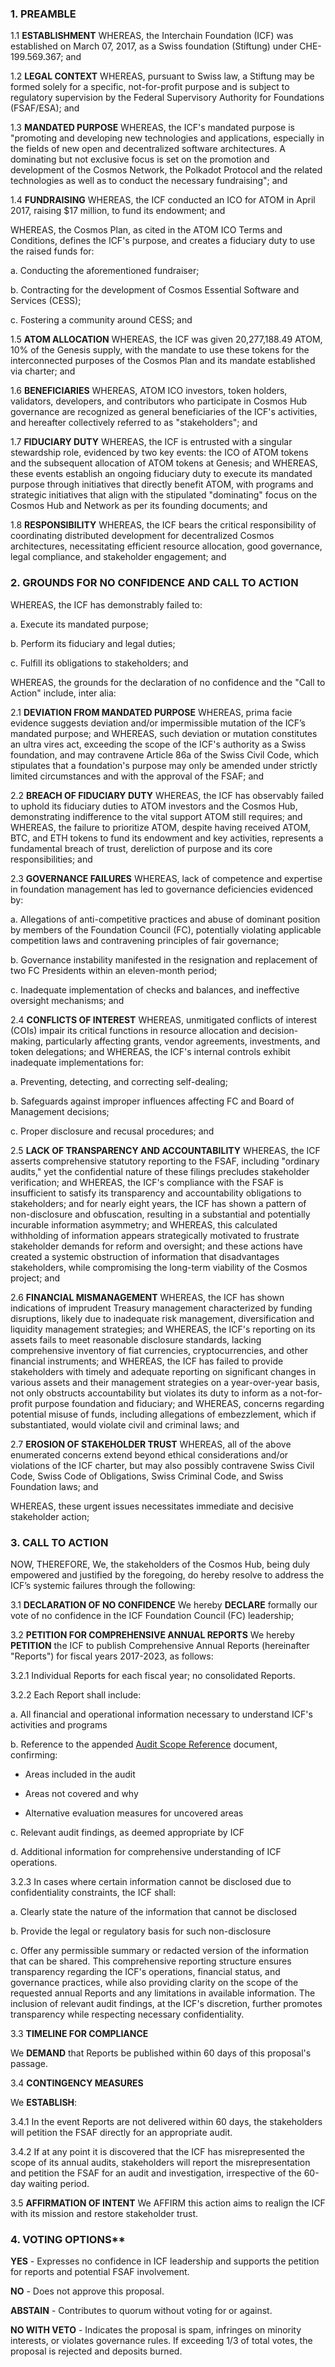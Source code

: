 ### 1. 	**PREAMBLE**

1.1 	**ESTABLISHMENT** 
WHEREAS, the Interchain Foundation (ICF) was established on March 07, 2017, as a Swiss foundation (Stiftung) under CHE-199.569.367; and 

1.2 	**LEGAL CONTEXT** 
WHEREAS, pursuant to Swiss law, a Stiftung may be formed solely for a specific, not-for-profit purpose and is subject to regulatory supervision by the Federal Supervisory Authority for Foundations (FSAF/ESA); and 

1.3 	**MANDATED PURPOSE** 
WHEREAS, the ICF's mandated purpose is "promoting and developing new technologies and applications, especially in the fields of new open and decentralized software architectures. A dominating but not exclusive focus is set on the promotion and development of the Cosmos Network, the Polkadot Protocol and the related technologies as well as to conduct the necessary fundraising"; and 

1.4 	**FUNDRAISING** 
WHEREAS, the ICF conducted an ICO for ATOM in April 2017, raising $17 million, to fund its endowment; and 

WHEREAS, the Cosmos Plan, as cited in the ATOM ICO Terms and Conditions, defines the ICF's purpose, and creates a fiduciary duty to use the raised funds for: 
  
  a. Conducting the aforementioned fundraiser; 
  
  b. Contracting for the development of Cosmos Essential Software and Services (CESS); 
  
  c. Fostering a community around CESS; and 

1.5 	**ATOM ALLOCATION** 
WHEREAS, the ICF was given 20,277,188.49 ATOM, 10% of the Genesis supply, with the mandate to use these tokens for the interconnected purposes of the Cosmos Plan and its mandate established via charter; and 

1.6 	**BENEFICIARIES** 
WHEREAS, ATOM ICO investors, token holders, validators, developers, and contributors who participate in Cosmos Hub governance are recognized as general beneficiaries of the ICF's activities, and hereafter collectively referred to as "stakeholders"; and 

1.7 	**FIDUCIARY DUTY**
WHEREAS, the ICF is entrusted with a singular stewardship role, evidenced by two key events: the ICO of ATOM tokens and the subsequent allocation of ATOM tokens at Genesis; and 
WHEREAS, these events establish an ongoing fiduciary duty to execute its mandated purpose through initiatives that directly benefit ATOM, with programs and strategic initiatives that align with the stipulated "dominating" focus on the Cosmos Hub and Network as per its founding documents; and 

1.8 	**RESPONSIBILITY** 
WHEREAS, the ICF bears the critical responsibility of coordinating distributed development for decentralized Cosmos architectures, necessitating efficient resource allocation, good governance, legal compliance, and stakeholder engagement; and 

### 2. 	**GROUNDS FOR NO CONFIDENCE AND CALL TO ACTION** 
WHEREAS, the ICF has demonstrably failed to: 
 
  a. Execute its mandated purpose; 
 
  b. Perform its fiduciary and legal duties; 
 
  c. Fulfill its obligations to stakeholders; and 

WHEREAS, the grounds for the declaration of no confidence and the "Call to Action" include, inter alia: 

2.1 	**DEVIATION FROM MANDATED PURPOSE** 
WHEREAS, prima facie evidence suggests deviation and/or impermissible mutation of the ICF’s mandated purpose; and 
WHEREAS, such deviation or mutation constitutes an ultra vires act, exceeding the scope of the ICF's authority as a Swiss foundation, and may contravene Article 86a of the Swiss Civil Code, which stipulates that a foundation's purpose may only be amended under strictly limited circumstances and with the approval of the FSAF; and 

2.2 	**BREACH OF FIDUCIARY DUTY** 
WHEREAS, the ICF has observably failed to uphold its fiduciary duties to ATOM investors and the Cosmos Hub, demonstrating indifference to the vital support ATOM still requires; and 
WHEREAS, the failure to prioritize ATOM, despite having received ATOM, BTC, and ETH tokens to fund its endowment and key activities, represents a fundamental breach of trust, dereliction of purpose and its core responsibilities; and 

2.3 	**GOVERNANCE FAILURES** 
WHEREAS, lack of competence and expertise in foundation management has led to governance deficiencies evidenced by: 
 
  a. Allegations of anti-competitive practices and abuse of dominant position by members of the Foundation Council (FC), potentially violating applicable competition laws and contravening principles of fair governance; 

  b. Governance instability manifested in the resignation and replacement of two FC Presidents within an eleven-month period;
 
  c. Inadequate implementation of checks and balances, and ineffective oversight mechanisms; and 

2.4 	**CONFLICTS OF INTEREST** 
WHEREAS, unmitigated conflicts of interest (COIs) impair its critical functions in resource allocation and decision-making, particularly affecting grants, vendor agreements, investments, and token delegations; and 
WHEREAS, the ICF's internal controls exhibit inadequate implementations for: 
  
  a. Preventing, detecting, and correcting self-dealing; 
 
  b. Safeguards against improper influences affecting FC and Board of Management decisions; 
 
  c. Proper disclosure and recusal procedures; and 

2.5 	**LACK OF TRANSPARENCY AND ACCOUNTABILITY** 
WHEREAS, the ICF asserts comprehensive statutory reporting to the FSAF, including "ordinary audits," yet the confidential nature of these filings precludes stakeholder verification; and 
WHEREAS, the ICF's compliance with the FSAF is insufficient to satisfy its transparency and accountability obligations to stakeholders; and for nearly eight years, the ICF has shown a pattern of non-disclosure and obfuscation, resulting in a substantial and potentially incurable information asymmetry; and 
WHEREAS, this calculated withholding of information appears strategically motivated to frustrate stakeholder demands for reform and oversight; and these actions have created a systemic obstruction of information that disadvantages stakeholders, while compromising the long-term viability of the Cosmos project; and 

2.6 	**FINANCIAL MISMANAGEMENT** 
WHEREAS, the ICF has shown indications of imprudent Treasury management characterized by funding disruptions, likely due to inadequate risk management, diversification and liquidity management strategies; and 
WHEREAS, the ICF's reporting on its assets fails to meet reasonable disclosure standards, lacking comprehensive inventory of fiat currencies, cryptocurrencies, and other financial instruments; and 
WHEREAS, the ICF has failed to provide stakeholders with timely and adequate reporting on significant changes in various assets and their management strategies on a year-over-year basis, not only obstructs accountability but violates its duty to inform as a not-for-profit purpose foundation and fiduciary; and 
WHEREAS, concerns regarding potential misuse of funds, including allegations of embezzlement, which if substantiated, would violate civil and criminal laws; and 

2.7 	**EROSION OF STAKEHOLDER TRUST** 
WHEREAS, all of the above enumerated concerns extend beyond ethical considerations and/or violations of the ICF charter, but may also possibly contravene Swiss Civil Code, Swiss Code of Obligations, Swiss Criminal Code, and Swiss Foundation laws; and

WHEREAS, these urgent issues necessitates immediate and decisive stakeholder action; 

### 3. 	CALL TO ACTION 
NOW, THEREFORE, We, the stakeholders of the Cosmos Hub, being duly empowered and justified by the foregoing, do hereby resolve to address the ICF’s systemic failures through the following: 

3.1 	**DECLARATION OF NO CONFIDENCE** 
We hereby **DECLARE** formally our vote of no confidence in the ICF Foundation Council (FC) leadership; 

3.2 	**PETITION FOR COMPREHENSIVE ANNUAL REPORTS** 
We hereby **PETITION** the ICF to publish Comprehensive Annual Reports (hereinafter "Reports") for fiscal years 2017-2023, as follows: 

3.2.1 Individual Reports for each fiscal year; no consolidated Reports. 

3.2.2 Each Report shall include: 
  
  a. All financial and operational information necessary to understand ICF's activities and programs 
 
  b. Reference to the appended [Audit Scope Reference](https://github.com/gaiaus/ICF/blob/main/reform/audit_scope_reference) document, confirming: 

- Areas included in the audit 
  
- Areas not covered and why 

- Alternative evaluation measures for uncovered areas 

c. Relevant audit findings, as deemed appropriate by ICF 
 
d. Additional information for comprehensive understanding of ICF operations. 

3.2.3 In cases where certain information cannot be disclosed due to confidentiality constraints, the ICF shall: 

  a. Clearly state the nature of the information that cannot be disclosed 

  b. Provide the legal or regulatory basis for such non-disclosure 

  c. Offer any permissible summary or redacted version of the information that can be shared. 
This comprehensive reporting structure ensures transparency regarding the ICF's operations, financial status, and governance practices, while also providing clarity on the scope of the requested annual Reports and any limitations in available information. The inclusion of relevant audit findings, at the ICF's discretion, further promotes transparency while respecting necessary confidentiality. 

3.3 **TIMELINE FOR COMPLIANCE** 

We **DEMAND** that Reports be published within 60 days of this proposal's passage. 

3.4 **CONTINGENCY MEASURES** 

We **ESTABLISH**: 

3.4.1 In the event Reports are not delivered within 60 days, the stakeholders will petition the FSAF directly for an appropriate audit.

3.4.2 If at any point it is discovered that the ICF has misrepresented the scope of its annual audits, stakeholders will report the misrepresentation and petition the FSAF for an audit and investigation, irrespective of the 60-day waiting period. 

3.5 **AFFIRMATION OF INTENT** 
We AFFIRM this action aims to realign the ICF with its mission and restore stakeholder trust. 

### 4. VOTING OPTIONS** 

**YES** - Expresses no confidence in ICF leadership and supports the petition for reports and potential FSAF involvement. 

**NO** - Does not approve this proposal. 

**ABSTAIN** - Contributes to quorum without voting for or against. 

**NO WITH VETO** - Indicates the proposal is spam, infringes on minority interests, or violates governance rules. If exceeding 1/3 of total votes, the proposal is rejected and deposits burned.
